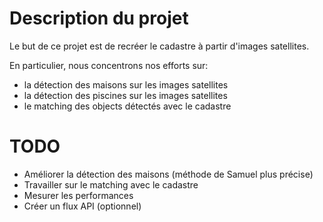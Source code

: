 # Description du projet

Le but de ce projet est de recréer le cadastre à partir d'images satellites.

En particulier, nous concentrons nos efforts sur:
- la détection des maisons sur les images satellites
- la détection des piscines sur les images satellites
- le matching des objects détectés avec le cadastre

# TODO
- Améliorer la détection des maisons (méthode de Samuel plus précise)
- Travailler sur le matching avec le cadastre
- Mesurer les performances
- Créer un flux API (optionnel)